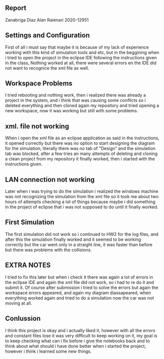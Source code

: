## Report
Zanabriga Diaz Alan Raienari
2020-12951

## Settings and Configuration
First of all i must say that maybe it is because of my lack of experience working with this kind of simulation tools and etc, but in the beggining when i tried to open the project in the eclipse IDE following the instructions given in the class, Nothing worked at all, there were several errors en the IDE did not want to recognice the xml file as well.
## Workspace Problems
I tried rebooting and nothing work, then i realized there was already a project in the system, and i think that was causing some conflicts so i deleted everything and then cloned again my repository and tried opening a new workspace, now it was working but still with some problems.
## xml. file not working
When i open the xml file as an eclipse application as said in the instructions, it opened correctly but there was no option to start designing the diagram for the simulation, literally there was no tab of "Design" and the simulation tab was blocked, after a few tries an many attempts of deleting and cloning a clean project from my repository it finally worked, then i started with the instructions given.
## LAN connection not working
Later when i was trying to do the simulation i realized the windows machine was not recognizing the simulation from the xml file so it took me about two hours of attempts checking a lot of things because maybe i did something in the project of eclipse that i was not supposed to do until it finally worked.
## First Simulation
The first simulation did not work so i continued to HW2 for the log files, and after this the simulation finally worked and it seemed to be working correctly but the car went only in a straight line, it was faster than before but there was problems with the collisions.
## EXTRA NOTES
I tried to fix this later but when i check it there was again a lot of errors in the eclipse IDE and again the xml file did not work, so i had to re do it and submit it.
Of course after submission i tried to solve the errors but again the workspace errors appeared, and again my diagram diassapeared, when everything worked again and tried to do a simulation now the car was not moving at all.
## Conlussion
I think this project is okay and i actually liked it, however with all the errors and constant files lose it was very difficult to keep working on it, my goal is to keep checking what can i fix before i give the notebooks back and to think about what should i have done better when i started the project, however i think i learned some new things.
